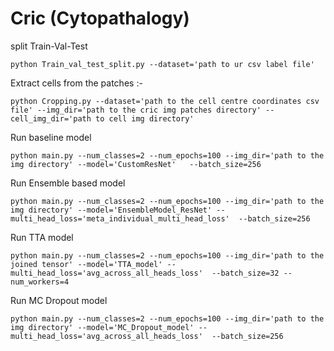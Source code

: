 # Cric (Cytopathalogy)

split Train-Val-Test 
```
python Train_val_test_split.py --dataset='path to ur csv label file' 
```


Extract cells from the patches :-
```
python Cropping.py --dataset='path to the cell centre coordinates csv file' --img_dir='path to the cric img patches directory' --cell_img_dir='path to cell img directory'

```




Run baseline model
```
python main.py --num_classes=2 --num_epochs=100 --img_dir='path to the img directory' --model='CustomResNet'   --batch_size=256
```

Run Ensemble based model 
```
python main.py --num_classes=2 --num_epochs=100 --img_dir='path to the img directory' --model='EnsembleModel_ResNet' --multi_head_loss='meta_individual_multi_head_loss'  --batch_size=256

```

Run TTA model
```
python main.py --num_classes=2 --num_epochs=100 --img_dir='path to the joined tensor' --model='TTA_model' --multi_head_loss='avg_across_all_heads_loss'  --batch_size=32 --num_workers=4
```

Run MC Dropout model
```
python main.py --num_classes=2 --num_epochs=100 --img_dir='path to the img directory' --model='MC_Dropout_model' --multi_head_loss='avg_across_all_heads_loss'  --batch_size=256
```


